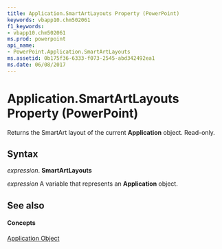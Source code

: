 ```yaml
---
title: Application.SmartArtLayouts Property (PowerPoint)
keywords: vbapp10.chm502061
f1_keywords:
- vbapp10.chm502061
ms.prod: powerpoint
api_name:
- PowerPoint.Application.SmartArtLayouts
ms.assetid: 0b175f36-6333-f073-2545-abd342492ea1
ms.date: 06/08/2017
---
```



# Application.SmartArtLayouts Property (PowerPoint)

Returns the SmartArt layout of the current  **Application** object. Read-only.


## Syntax

 _expression_. **SmartArtLayouts**

 _expression_ A variable that represents an **Application** object.


## See also


#### Concepts


[Application Object](application-object-powerpoint.md)

